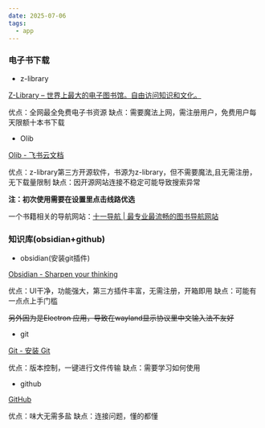 ```yaml
---
date: 2025-07-06
tags:
  - app
---
```

### 电子书下载

- z-library

[Z-Library – 世界上最大的电子图书馆。自由访问知识和文化。](https://zh.z-library.sk/)

优点：全网最全免费电子书资源
缺点：需要魔法上网，需注册用户，免费用户每天限额十本书下载

- Olib

[Olib - 飞书云文档](https://dquyl9k1r5u.feishu.cn/docx/HdPzd8HOwoWrzRxxdM3ckoYJn6c)

优点：z-library第三方开源软件，书源为z-library，但不需要魔法,且无需注册，无下载量限制
缺点：因开源网站连接不稳定可能导致搜索异常

**注：初次使用需要在设置里点击线路优选**

一个书籍相关的导航网站：[十一导航 | 最专业最流畅的图书导航网站](https://dh.olib.online/)
### 知识库(obsidian+github)

- obsidian(安装git插件)

[Obsidian - Sharpen your thinking](https://obsidian.md/)

优点：UI干净，功能强大，第三方插件丰富，无需注册，开箱即用
缺点：可能有一点点上手门槛

~~另外因为是Electron 应用，导致在wayland显示协议里中文输入法不友好~~

- git

[Git - 安装 Git](https://git-scm.com/book/zh/v2/%E8%B5%B7%E6%AD%A5-%E5%AE%89%E8%A3%85-Git)

优点：版本控制，一键进行文件传输
缺点：需要学习如何使用

- github

[GitHub](https://github.com/)

优点：味大无需多盐
缺点：连接问题，懂的都懂

